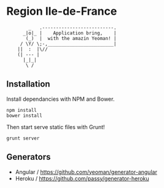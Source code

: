 # Region Ile-de-France

```
        _   .--------------------------.
      _|o|_ |    Application bring,    |
       (_)  |  with the amazin Yeoman! |
     / \Y/ \;-,________________________|
    ||  :  |\//
    (| --- |
      |_|_|
       \ /
```

## Installation

Install dependancies with NPM and Bower.

```
npm install
bower install
```

Then start serve static files with Grunt!

```
grunt server
```

## Generators

* Angular / https://github.com/yeoman/generator-angular
* Heroku / https://github.com/passy/generator-heroku